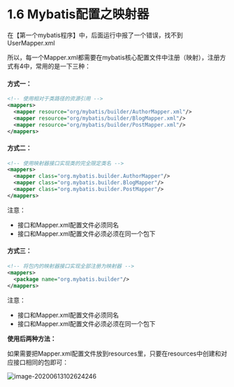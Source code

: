 # 1.6 Mybatis配置之映射器

在【第一个mybatis程序】中，后面运行中报了一个错误，找不到UserMapper.xml

所以，每一个Mapper.xml都需要在mybatis核心配置文件中注册（映射），注册方式有4中，常用的是一下三种：

#### 方式一：

```xml
<!-- 使用相对于类路径的资源引用 -->
<mappers>
  <mapper resource="org/mybatis/builder/AuthorMapper.xml"/>
  <mapper resource="org/mybatis/builder/BlogMapper.xml"/>
  <mapper resource="org/mybatis/builder/PostMapper.xml"/>
</mappers>
```



#### 方式二：

```xml
<!-- 使用映射器接口实现类的完全限定类名 -->
<mappers>
  <mapper class="org.mybatis.builder.AuthorMapper"/>
  <mapper class="org.mybatis.builder.BlogMapper"/>
  <mapper class="org.mybatis.builder.PostMapper"/>
</mappers>
```

注意：

- 接口和Mapper.xml配置文件必须同名
- 接口和Mapper.xml配置文件必须必须在同一个包下



#### 方式三：

```xml
<!-- 将包内的映射器接口实现全部注册为映射器 -->
<mappers>
  <package name="org.mybatis.builder"/>
</mappers>
```

注意：

- 接口和Mapper.xml配置文件必须同名
- 接口和Mapper.xml配置文件必须必须在同一个包下



**使用后两种方法：**

如果需要把Mapper.xml配置文件放到resources里，只要在resources中创建和对应接口相同的包即可：

![image-20200613102624246](https://images.shiguangping.com/imgs/20200613102624.png)

